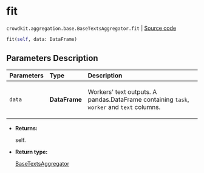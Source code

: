 # fit
`crowdkit.aggregation.base.BaseTextsAggregator.fit` | [Source code](https://github.com/Toloka/crowd-kit/blob/v1.0.0/crowdkit/aggregation/base/__init__.py#L71)

```python
fit(self, data: DataFrame)
```

## Parameters Description

| Parameters | Type | Description |
| :----------| :----| :-----------|
`data`|**DataFrame**|<p>Workers&#x27; text outputs. A pandas.DataFrame containing `task`, `worker` and `text` columns.</p>

* **Returns:**

  self.

* **Return type:**

  [BaseTextsAggregator](crowdkit.aggregation.base.BaseTextsAggregator.md)
